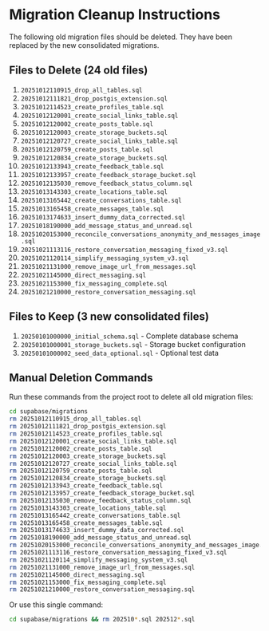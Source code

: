 # Migration Cleanup Instructions

The following old migration files should be deleted. They have been replaced by the new consolidated migrations.

## Files to Delete (24 old files)

1. `20251012110915_drop_all_tables.sql`
2. `20251012111821_drop_postgis_extension.sql`
3. `20251012114523_create_profiles_table.sql`
4. `20251012120001_create_social_links_table.sql`
5. `20251012120002_create_posts_table.sql`
6. `20251012120003_create_storage_buckets.sql`
7. `20251012120727_create_social_links_table.sql`
8. `20251012120759_create_posts_table.sql`
9. `20251012120834_create_storage_buckets.sql`
10. `20251012133943_create_feedback_table.sql`
11. `20251012133957_create_feedback_storage_bucket.sql`
12. `20251012135030_remove_feedback_status_column.sql`
13. `20251013143303_create_locations_table.sql`
14. `20251013165442_create_conversations_table.sql`
15. `20251013165458_create_messages_table.sql`
16. `20251013174633_insert_dummy_data_corrected.sql`
17. `20251018190000_add_message_status_and_unread.sql`
18. `20251020153000_reconcile_conversations_anonymity_and_messages_image.sql`
19. `20251021113116_restore_conversation_messaging_fixed_v3.sql`
20. `20251021120114_simplify_messaging_system_v3.sql`
21. `20251021131000_remove_image_url_from_messages.sql`
22. `20251021145000_direct_messaging.sql`
23. `20251021153000_fix_messaging_complete.sql`
24. `20251021210000_restore_conversation_messaging.sql`

## Files to Keep (3 new consolidated files)

1. `20250101000000_initial_schema.sql` - Complete database schema
2. `20250101000001_storage_buckets.sql` - Storage bucket configuration
3. `20250101000002_seed_data_optional.sql` - Optional test data

## Manual Deletion Commands

Run these commands from the project root to delete all old migration files:

```bash
cd supabase/migrations
rm 20251012110915_drop_all_tables.sql
rm 20251012111821_drop_postgis_extension.sql
rm 20251012114523_create_profiles_table.sql
rm 20251012120001_create_social_links_table.sql
rm 20251012120002_create_posts_table.sql
rm 20251012120003_create_storage_buckets.sql
rm 20251012120727_create_social_links_table.sql
rm 20251012120759_create_posts_table.sql
rm 20251012120834_create_storage_buckets.sql
rm 20251012133943_create_feedback_table.sql
rm 20251012133957_create_feedback_storage_bucket.sql
rm 20251012135030_remove_feedback_status_column.sql
rm 20251013143303_create_locations_table.sql
rm 20251013165442_create_conversations_table.sql
rm 20251013165458_create_messages_table.sql
rm 20251013174633_insert_dummy_data_corrected.sql
rm 20251018190000_add_message_status_and_unread.sql
rm 20251020153000_reconcile_conversations_anonymity_and_messages_image.sql
rm 20251021113116_restore_conversation_messaging_fixed_v3.sql
rm 20251021120114_simplify_messaging_system_v3.sql
rm 20251021131000_remove_image_url_from_messages.sql
rm 20251021145000_direct_messaging.sql
rm 20251021153000_fix_messaging_complete.sql
rm 20251021210000_restore_conversation_messaging.sql
```

Or use this single command:

```bash
cd supabase/migrations && rm 202510*.sql 202512*.sql
```

